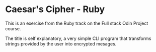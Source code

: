 # Caesar's Cipher - Ruby
This is an exercise from the Ruby track on the Full stack Odin Project course.

The title is self explanatory, a very simple CLI program that transforms strings provided by the user into encrypted mesages.